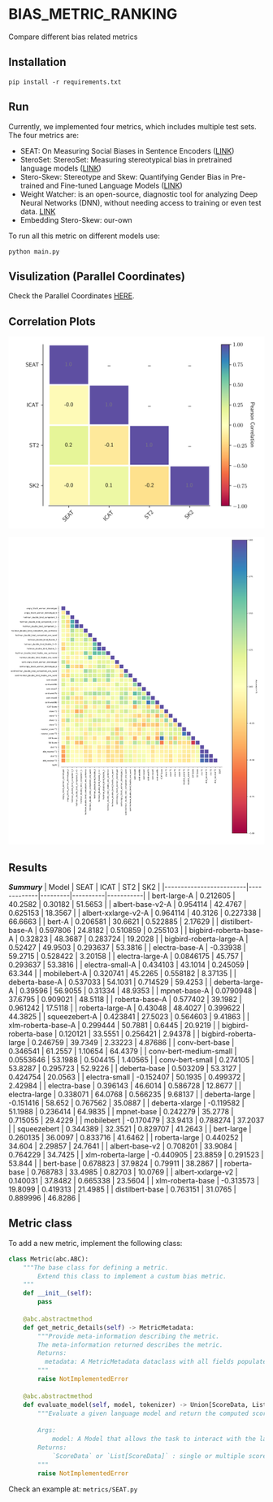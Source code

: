 # BIAS_METRIC_RANKING
Compare different bias related metrics 

## Installation
```
pip install -r requirements.txt
```

## Run
Currently, we implemented four metrics, which includes multiple test sets. 
The four metrics are:

- SEAT: On Measuring Social Biases in Sentence Encoders ([LINK](https://arxiv.org/pdf/1903.10561.pdf))
- SteroSet: StereoSet: Measuring stereotypical bias in pretrained language models ([LINK](https://arxiv.org/pdf/2004.09456.pdf))
- Stero-Skew: Stereotype and Skew: Quantifying Gender Bias in Pre-trained and Fine-tuned Language Models ([LINK](https://arxiv.org/pdf/2101.09688.pdf))
- Weight Watcher: is an open-source, diagnostic tool for analyzing Deep Neural Networks (DNN), without needing access to training or even test data. [LINK](https://github.com/CalculatedContent/WeightWatcher)
- Embedding Stero-Skew: our-own

To run all this metric on different models use:

```
python main.py
```

## Visulization (Parallel Coordinates)
Check the Parallel Coordinates [HERE](https://andreamad8.github.io/BIAS_METRIC_RANKING/vizjs/).

## Correlation Plots
![alt text](img/ranking.png "Correlation plot")

![alt text](img/ranking_bias_ALL.png "Correlation plot with all metric")


## Results 

***Summury***
| Model                   |        SEAT |    ICAT |      ST2 |       SK2 |
|-------------------------|-------------|---------|----------|-----------|
| bert-large-A            |   0.212605  | 40.2582 | 0.30182  | 51.5653   |
| albert-base-v2-A        |   0.954114  | 42.4767 | 0.625153 | 18.3567   |
| albert-xxlarge-v2-A     |   0.964114  | 40.3126 | 0.227338 | 66.6663   |
| bert-A                  |   0.206581  | 30.6621 | 0.522885 |  2.17629  |
| distilbert-base-A       |   0.597806  | 24.8182 | 0.510859 |  0.255103 |
| bigbird-roberta-base-A  |   0.32823   | 48.3687 | 0.283724 | 19.2028   |
| bigbird-roberta-large-A |   0.52427   | 49.9503 | 0.293637 | 53.3816   |
| electra-base-A          |  -0.33938   | 59.2715 | 0.528422 |  3.20158  |
| electra-large-A         |   0.0846175 | 45.757  | 0.293637 | 53.3816   |
| electra-small-A         |   0.434103  | 43.1014 | 0.245059 | 63.344    |
| mobilebert-A            |   0.320741  | 45.2265 | 0.558182 |  8.37135  |
| deberta-base-A          |   0.537033  | 54.1031 | 0.714529 | 59.4253   |
| deberta-large-A         |   0.39596   | 56.9055 | 0.31334  | 48.9353   |
| mpnet-base-A            |   0.0790948 | 37.6795 | 0.909021 | 48.5118   |
| roberta-base-A          |   0.577402  | 39.1982 | 0.961242 | 17.5118   |
| roberta-large-A         |   0.43048   | 48.4027 | 0.399622 | 44.3825   |
| squeezebert-A           |   0.423841  | 27.5023 | 0.564603 |  9.41863  |
| xlm-roberta-base-A      |   0.299444  | 50.7881 | 0.6445   | 20.9219   |
| bigbird-roberta-base    |   0.120121  | 33.5551 | 0.256421 |  2.94378  |
| bigbird-roberta-large   |   0.246759  | 39.7349 | 2.33223  |  4.87686  |
| conv-bert-base          |   0.346541  | 61.2557 | 1.10654  | 64.4379   |
| conv-bert-medium-small  |   0.0553646 | 53.1988 | 0.504415 |  1.40565  |
| conv-bert-small         |   0.274105  | 53.8287 | 0.295723 | 52.9226   |
| deberta-base            |   0.503209  | 53.3127 | 0.424754 | 20.0563   |
| electra-small           |  -0.152407  | 50.1935 | 0.499372 |  2.42984  |
| electra-base            |   0.396143  | 46.6014 | 0.586728 | 12.8677   |
| electra-large           |   0.338071  | 64.0768 | 0.566235 |  9.68137  |
| deberta-large           |  -0.151416  | 58.652  | 0.767562 | 35.0887   |
| deberta-xlarge          |  -0.119582  | 51.1988 | 0.236414 | 64.9835   |
| mpnet-base              |   0.242279  | 35.2778 | 0.715055 | 29.4229   |
| mobilebert              |  -0.170479  | 33.9413 | 0.788274 | 37.2037   |
| squeezebert             |   0.344389  | 32.3521 | 0.829707 | 41.2643   |
| bert-large              |   0.260135  | 36.0097 | 0.833716 | 41.6462   |
| roberta-large           |   0.440252  | 34.604  | 2.29857  | 24.7641   |
| albert-base-v2          |   0.708201  | 33.9084 | 0.764229 | 34.7425   |
| xlm-roberta-large       |  -0.440905  | 23.8859 | 0.291523 | 53.844    |
| bert-base               |   0.678823  | 37.9824 | 0.79911  | 38.2867   |
| roberta-base            |   0.768783  | 33.4985 | 0.82703  | 10.0769   |
| albert-xxlarge-v2       |   0.140031  | 37.8482 | 0.665338 | 23.5604   |
| xlm-roberta-base        |  -0.313573  | 19.8099 | 0.419313 | 21.4985   |
| distilbert-base         |   0.763151  | 31.0765 | 0.889996 | 46.8286   |


## Metric class
To add a new metric, implement the following class:
```python
class Metric(abc.ABC):
    """The base class for defining a metric.
        Extend this class to implement a custum bias metric.
    """
    def __init__(self):
        pass

    @abc.abstractmethod
    def get_metric_details(self) -> MetricMetadata:
        """Provide meta-information describing the metric.
        The meta-information returned describes the metric.
        Returns:
          metadata: A MetricMetadata dataclass with all fields populated.
        """
        raise NotImplementedError
    
    @abc.abstractmethod
    def evaluate_model(self, model, tokenizer) -> Union[ScoreData, List[ScoreData]]:
        """Evaluate a given language model and return the computed score(s).

        Args:
            model: A Model that allows the task to interact with the language model.
        Returns:
            `ScoreData` or `List[ScoreData]` : single or multiple scores in return 
        """
        raise NotImplementedError

```
Check an example at: ```metrics/SEAT.py```
